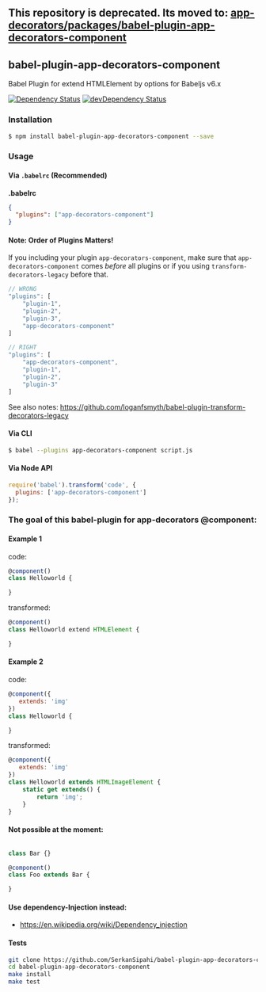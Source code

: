 This repository is deprecated. Its moved to: [app-decorators/packages/babel-plugin-app-decorators-component](https://github.com/SerkanSipahi/app-decorators/tree/master/packages/babel-plugin-app-decorators-component)
---
## babel-plugin-app-decorators-component
Babel Plugin for extend HTMLElement by options for Babeljs v6.x

<p>
    <a href="https://david-dm.org/SerkanSipahi/babel-plugin-app-decorators-component"><img src="https://david-dm.org/SerkanSipahi/david.svg" alt="Dependency Status"></a>
    <a href="https://david-dm.org/SerkanSipahi/babel-plugin-app-decorators-component/?type=dev"><img src="https://david-dm.org/SerkanSipahi/david/dev-status.svg" alt="devDependency Status"></a>
</p>

### Installation

```sh
$ npm install babel-plugin-app-decorators-component --save
```

### Usage

#### Via `.babelrc` (Recommended)

**.babelrc**

```json
{
  "plugins": ["app-decorators-component"]
}
```

#### Note: Order of Plugins Matters!
If you including your plugin `app-decorators-component`, make sure that `app-decorators-component` 
comes *before* all plugins or if you using `transform-decorators-legacy` before that.

```js
// WRONG
"plugins": [
    "plugin-1",
    "plugin-2",
    "plugin-3",
    "app-decorators-component"
]

// RIGHT
"plugins": [
    "app-decorators-component",
    "plugin-1",
    "plugin-2",
    "plugin-3"
]
```
See also notes: https://github.com/loganfsmyth/babel-plugin-transform-decorators-legacy

#### Via CLI

```sh
$ babel --plugins app-decorators-component script.js
```

#### Via Node API

```js
require('babel').transform('code', {
  plugins: ['app-decorators-component']
});
```

### The goal of this babel-plugin for app-decorators @component:

#### Example 1
code:
```js
@component()
class Helloworld {

}
```
transformed:
```js
@component()
class Helloworld extend HTMLElement {

}
```

#### Example 2
code:
```js
@component({
   extends: 'img'
})
class Helloworld {

}
```

transformed:
```js
@component({
   extends: 'img'
})
class Helloworld extends HTMLImageElement {
    static get extends() {
        return 'img';
    }
}
```

#### Not possible at the moment:
```js

class Bar {}

@component()
class Foo extends Bar {

}
```
#### Use dependency-Injection instead:
* https://en.wikipedia.org/wiki/Dependency_injection

#### Tests
```bash
git clone https://github.com/SerkanSipahi/babel-plugin-app-decorators-component.git
cd babel-plugin-app-decorators-component
make install
make test
```
